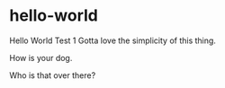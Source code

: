 # hello-world
Hello World Test 1 
Gotta love the simplicity of this thing.

How is your dog.

Who is that over there?
